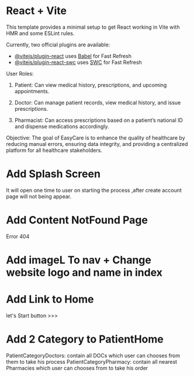 # React + Vite

This template provides a minimal setup to get React working in Vite with HMR and some ESLint rules.

Currently, two official plugins are available:

- [@vitejs/plugin-react](https://github.com/vitejs/vite-plugin-react/blob/main/packages/plugin-react/README.md) uses [Babel](https://babeljs.io/) for Fast Refresh
- [@vitejs/plugin-react-swc](https://github.com/vitejs/vite-plugin-react-swc) uses [SWC](https://swc.rs/) for Fast Refresh

User Roles:

1. Patient: Can view medical history, prescriptions, and upcoming appointments.

2. Doctor: Can manage patient records, view medical history, and issue prescriptions.

3. Pharmacist: Can access prescriptions based on a patient’s national ID and dispense medications accordingly.

Objective: The goal of EasyCare is to enhance the quality of healthcare by reducing manual errors, ensuring data integrity, and providing a centralized platform for all healthcare stakeholders.

# Add Splash Screen

It will open one time to user on starting the process ,after create account page will not being appear.

# Add Content NotFound Page

Error 404

# Add imageL To nav + Change website logo and name in index

# Add Link to Home

let's Start button >>>

# Add 2 Category to PatientHome

PatientCategoryDoctors: contain all DOCs which user can chooses from them to take his process
PatientCategoryPharmacy: contain all nearest Pharmacies which user can chooses from to take his order
